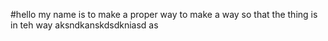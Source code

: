 #hello my name is to make a proper way to make a way so that the thing is in teh way 
aksndkanskdsdkniasd as